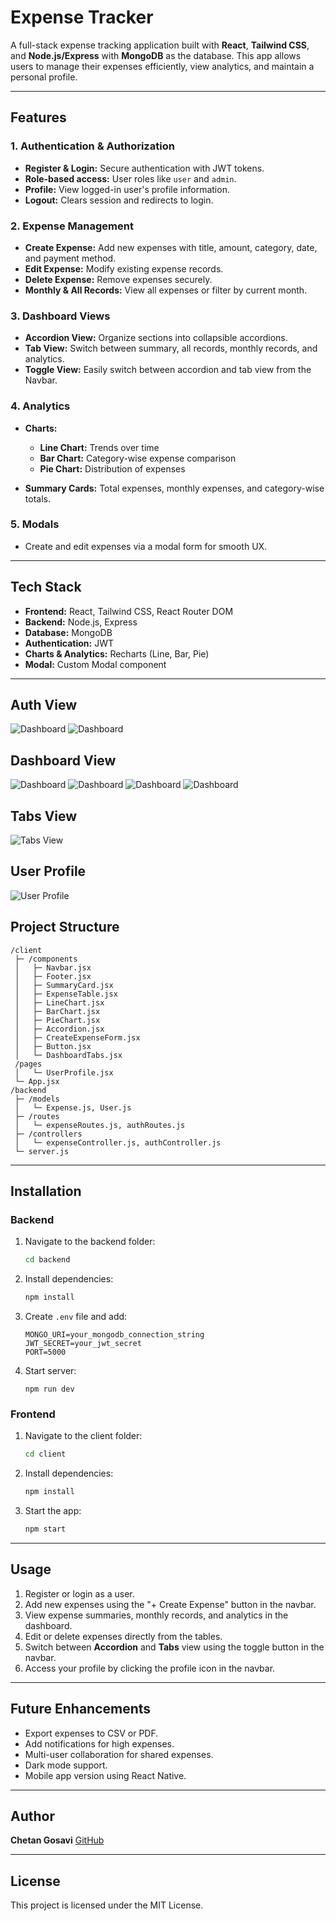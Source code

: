 # Expense Tracker

A full-stack expense tracking application built with **React**, **Tailwind CSS**, and **Node.js/Express** with **MongoDB** as the database. This app allows users to manage their expenses efficiently, view analytics, and maintain a personal profile.

---

## Features

### 1. Authentication & Authorization

* **Register & Login:** Secure authentication with JWT tokens.
* **Role-based access:** User roles like `user` and `admin`.
* **Profile:** View logged-in user's profile information.
* **Logout:** Clears session and redirects to login.

### 2. Expense Management

* **Create Expense:** Add new expenses with title, amount, category, date, and payment method.
* **Edit Expense:** Modify existing expense records.
* **Delete Expense:** Remove expenses securely.
* **Monthly & All Records:** View all expenses or filter by current month.

### 3. Dashboard Views

* **Accordion View:** Organize sections into collapsible accordions.
* **Tab View:** Switch between summary, all records, monthly records, and analytics.
* **Toggle View:** Easily switch between accordion and tab view from the Navbar.

### 4. Analytics

* **Charts:**

  * **Line Chart:** Trends over time
  * **Bar Chart:** Category-wise expense comparison
  * **Pie Chart:** Distribution of expenses
* **Summary Cards:** Total expenses, monthly expenses, and category-wise totals.


### 5. Modals

* Create and edit expenses via a modal form for smooth UX.

---

## Tech Stack

* **Frontend:** React, Tailwind CSS, React Router DOM
* **Backend:** Node.js, Express
* **Database:** MongoDB
* **Authentication:** JWT
* **Charts & Analytics:** Recharts (Line, Bar, Pie)
* **Modal:** Custom Modal component

---
## Auth View
![Dashboard](assets/ExpenseTracker_Register.png)
![Dashboard](assets/ExpenseTracker_Login.png)
## Dashboard View

![Dashboard](assets/ExpenseTracker_Dashboard.png)
![Dashboard](assets/ExpenseTracker_Analytics.png)
![Dashboard](assets/ExpenseTracker_Modal.pngs)
![Dashboard](assets/ExpenseTracker_SummaryCards.png)

## Tabs View

![Tabs View](assets/ExpenseTracker_TabsView.png)

## User Profile

![User Profile](assets/ExpenseTracker_Profile.png)

## Project Structure

```
/client
 ├─ /components
 │   ├─ Navbar.jsx
 │   ├─ Footer.jsx
 │   ├─ SummaryCard.jsx
 │   ├─ ExpenseTable.jsx
 │   ├─ LineChart.jsx
 │   ├─ BarChart.jsx
 │   ├─ PieChart.jsx
 │   ├─ Accordion.jsx
 │   ├─ CreateExpenseForm.jsx
 │   ├─ Button.jsx
 │   └─ DashboardTabs.jsx
 /pages
 │   └─ UserProfile.jsx
 └─ App.jsx
/backend
 ├─ /models
 │   └─ Expense.js, User.js
 ├─ /routes
 │   └─ expenseRoutes.js, authRoutes.js
 ├─ /controllers
 │   └─ expenseController.js, authController.js
 └─ server.js
```

---

## Installation

### Backend

1. Navigate to the backend folder:

   ```bash
   cd backend
   ```
2. Install dependencies:

   ```bash
   npm install
   ```
3. Create `.env` file and add:

   ```
   MONGO_URI=your_mongodb_connection_string
   JWT_SECRET=your_jwt_secret
   PORT=5000
   ```
4. Start server:

   ```
   npm run dev
   ```

### Frontend

1. Navigate to the client folder:

   ```bash
   cd client
   ```
2. Install dependencies:

   ```bash
   npm install
   ```
3. Start the app:

   ```bash
   npm start
   ```

---

## Usage

1. Register or login as a user.
2. Add new expenses using the "+ Create Expense" button in the navbar.
3. View expense summaries, monthly records, and analytics in the dashboard.
4. Edit or delete expenses directly from the tables.
5. Switch between **Accordion** and **Tabs** view using the toggle button in the navbar.
6. Access your profile by clicking the profile icon in the navbar.

---

## Future Enhancements

* Export expenses to CSV or PDF.
* Add notifications for high expenses.
* Multi-user collaboration for shared expenses.
* Dark mode support.
* Mobile app version using React Native.

---

## Author

**Chetan Gosavi**
[GitHub](https://github.com/chetangosavi) 

---

## License

This project is licensed under the MIT License.




